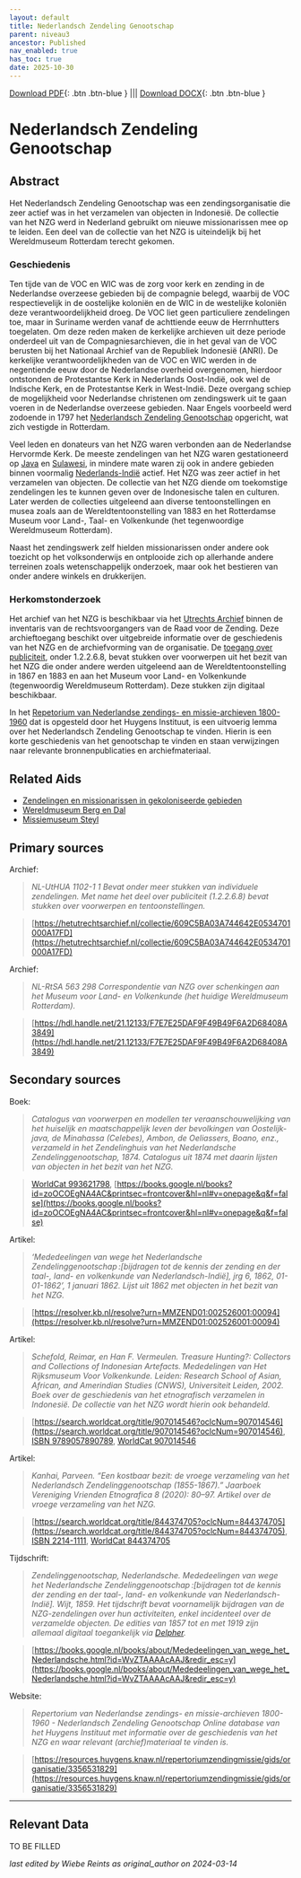```yaml
---
layout: default
title: Nederlandsch Zendeling Genootschap
parent: niveau3
ancestor: Published
nav_enabled: true
has_toc: true
date: 2025-10-30
--- 
```



[Download PDF](https://raw.githubusercontent.com/colonial-heritage/research-guides-dev/refs/heads/main/EXPORTS/published/PDF/niveau3/Dutch/NZG.pdf){: .btn .btn-blue } |||    [Download DOCX](https://raw.githubusercontent.com/colonial-heritage/research-guides-dev/refs/heads/main/EXPORTS/published/DOCX/niveau3/Dutch/NZG.docx){: .btn .btn-blue }


# Nederlandsch Zendeling Genootschap


## Abstract

Het Nederlandsch Zendeling Genootschap was een zendingsorganisatie die zeer actief was in het verzamelen van objecten in Indonesië. De collectie van het NZG werd in Nederland gebruikt om nieuwe missionarissen mee op te leiden. Een deel van de collectie van het NZG is uiteindelijk bij het Wereldmuseum Rotterdam terecht gekomen.

### Geschiedenis

Ten tijde van de VOC en WIC was de zorg voor kerk en zending in de Nederlandse overzeese gebieden bij de compagnie belegd, waarbij de VOC respectievelijk in de oostelijke koloniën en de WIC in de westelijke koloniën deze verantwoordelijkheid droeg. De VOC liet geen particuliere zendelingen toe, maar in Suriname werden vanaf de achttiende eeuw de Herrnhutters toegelaten. Om deze reden maken de kerkelijke archieven uit deze periode onderdeel uit van de Compagniesarchieven, die in het geval van de VOC berusten bij het Nationaal Archief van de Republiek Indonesië (ANRI). De kerkelijke verantwoordelijkheden van de VOC en WIC werden in de negentiende eeuw door de Nederlandse overheid overgenomen, hierdoor ontstonden de Protestantse Kerk in Nederlands Oost-Indië, ook wel de Indische Kerk, en de Protestantse Kerk in West-Indië. Deze overgang schiep de mogelijkheid voor Nederlandse christenen om zendingswerk uit te gaan voeren in de Nederlandse overzeese gebieden. Naar Engels voorbeeld werd zodoende in 1797 het [Nederlandsch Zendeling Genootschap](https://www.wikidata.org/entity/Q1946670) opgericht, wat zich vestigde in Rotterdam. 

Veel leden en donateurs van het NZG waren verbonden aan de Nederlandse Hervormde Kerk. De meeste zendelingen van het NZG waren gestationeerd op [Java](https://sws.geonames.org/1642673) en [Sulawesi](https://sws.geonames.org/9062340), in mindere mate waren zij ook in andere gebieden binnen voormalig [Nederlands-Indië](https://sws.geonames.org/1643084) actief. Het NZG was zeer actief in het verzamelen van objecten. De collectie van het NZG diende om toekomstige zendelingen les te kunnen geven over de Indonesische talen en culturen. Later werden de collecties uitgeleend aan diverse tentoonstellingen en musea zoals aan de Wereldtentoonstelling van 1883 en het Rotterdamse Museum voor Land-, Taal- en Volkenkunde (het tegenwoordige Wereldmuseum Rotterdam). 

Naast het zendingswerk zelf hielden missionarissen onder andere ook toezicht op het volksonderwijs en ontplooide zich op allerhande andere terreinen zoals wetenschappelijk onderzoek, maar ook het bestieren van onder andere winkels en drukkerijen.

### Herkomstonderzoek

Het archief van het NZG is beschikbaar via het [Utrechts Archief](https://hetutrechtsarchief.nl/onderzoek/resultaten/archieven?mivast=39&mizig=210&miadt=39&miview=inv2&milang=nl&mizk_alle=1102-1&micode=1102-1) binnen de inventaris van de rechtsvoorgangers van de Raad voor de Zending. Deze archieftoegang beschikt over uitgebreide informatie over de geschiedenis van het NZG en de archiefvorming van de organisatie. De [toegang over publiciteit](https://hetutrechtsarchief.nl/collectie/609C5B9FAC4B4642E0534701000A17FD), onder 1.2.2.6.8, bevat stukken over voorwerpen uit het bezit van het NZG die onder andere werden uitgeleend aan de Wereldtentoonstelling in 1867 en 1883 en aan het Museum voor Land- en Volkenkunde (tegenwoordig Wereldmuseum Rotterdam). Deze stukken zijn digitaal beschikbaar.

In het [Repetorium van Nederlandse zendings- en missie-archieven 1800-1960](https://resources.huygens.knaw.nl/repertoriumzendingmissie/gids/organisatie/3356531829) dat is opgesteld door het Huygens Instituut, is een uitvoerig lemma over het Nederlandsch Zendeling Genootschap te vinden. Hierin is een korte geschiedenis van het genootschap te vinden en staan verwijzingen naar relevante bronnenpublicaties en archiefmateriaal. 


## Related Aids

 - [Zendelingen en missionarissen in gekoloniseerde gebieden](niveau2/Dutch/ZendingEnMissie_20240326.yml)  
 - [Wereldmuseum Berg en Dal](niveau3/Dutch/WMBergEnDal_20241001.yml)  
 - [Missiemuseum Steyl](niveau3/Dutch/MissiemuseumSteyl_20241021.yml)  

## Primary sources

Archief:
  > *NL-UtHUA 1102-1 1*
  > _Bevat onder meer stukken van individuele zendelingen. Met name het deel over publiciteit (1.2.2.6.8) bevat stukken over voorwerpen en tentoonstellingen._  

  > [https://hetutrechtsarchief.nl/collectie/609C5BA03A744642E0534701000A17FD](https://hetutrechtsarchief.nl/collectie/609C5BA03A744642E0534701000A17FD)

Archief:
  > *NL-RtSA 563  298*
  > _Correspondentie van NZG over schenkingen aan het Museum voor Land- en Volkenkunde (het huidige Wereldmuseum Rotterdam)._  

  > [https://hdl.handle.net/21.12133/F7E7E25DAF9F49B49F6A2D68408A3849](https://hdl.handle.net/21.12133/F7E7E25DAF9F49B49F6A2D68408A3849)

## Secondary sources

Boek:
  > *Catalogus van voorwerpen en modellen ter veraanschouwelijking van het huiselijk en maatschappelijk leven der bevolkingen van Oostelijk-java, de Minahassa (Celebes), Ambon, de Oeliassers, Boano, enz., verzameld in het Zendelinghuis van het Nederlandsche Zendelinggenootschap, 1874.*
  > _Catalogus uit 1874 met daarin lijsten van objecten in het bezit van het NZG._  

  > [WorldCat 993621798](https://search.worldcat.org/title/993621798), [https://books.google.nl/books?id=zoOCOEgNA4AC&printsec=frontcover&hl=nl#v=onepage&q&f=false](https://books.google.nl/books?id=zoOCOEgNA4AC&printsec=frontcover&hl=nl#v=onepage&q&f=false)

Artikel:
  > *‘Mededeelingen van wege het Nederlandsche Zendelinggenootschap :[bijdragen tot de kennis der zending en der taal-, land- en volkenkunde van Nederlandsch-Indië], jrg 6, 1862, 01-01-1862’, 1 januari 1862.*
  > _Lijst uit 1862 met objecten in het bezit van het NZG._  

  > [https://resolver.kb.nl/resolve?urn=MMZEND01:002526001:00094](https://resolver.kb.nl/resolve?urn=MMZEND01:002526001:00094)

Artikel:
  > *Schefold, Reimar, en Han F. Vermeulen. Treasure Hunting?: Collectors and Collections of Indonesian Artefacts. Mededelingen van Het Rijksmuseum Voor Volkenkunde. Leiden: Research School of Asian, African, and Amerindian Studies (CNWS), Universiteit Leiden, 2002.*
  > _Boek over de geschiedenis van het etnografisch verzamelen in Indonesië. De collectie van het NZG wordt hierin ook behandeld._  

  > [https://search.worldcat.org/title/907014546?oclcNum=907014546](https://search.worldcat.org/title/907014546?oclcNum=907014546), [ISBN 9789057890789](https://isbnsearch.org/isbn/9789057890789), [WorldCat 907014546](https://search.worldcat.org/title/907014546)

Artikel:
  > *Kanhai, Parveen. “Een kostbaar bezit: de vroege verzameling van het Nederlandsch Zendelinggenootschap (1855-1867).” Jaarboek Vereniging Vrienden Etnografica 8 (2020): 80–97.*
  > _Artikel over de vroege verzameling van het NZG._  

  > [https://search.worldcat.org/title/844374705?oclcNum=844374705](https://search.worldcat.org/title/844374705?oclcNum=844374705), [ISBN 2214-1111](https://portal.issn.org/resource/ISSN/2214-1111), [WorldCat 844374705](https://search.worldcat.org/title/844374705)

Tijdschrift:
  > *Zendelinggenootschap, Nederlandsche. Mededeelingen van wege het Nederlandsche Zendelinggenootschap :[bijdragen tot de kennis der zending en der taal-, land- en volkenkunde van Nederlandsch-Indië]. Wijt, 1859.*
  > _Het tijdschrift bevat voornamelijk bijdragen van de NZG-zendelingen over hun activiteiten, enkel incidenteel over de verzamelde objecten. De edities van 1857 tot en met 1919 zijn allemaal digitaal toegankelijk via [Delpher](https://www.delpher.nl/)._  

  > [https://books.google.nl/books/about/Mededeelingen_van_wege_het_Nederlandsche.html?id=WvZTAAAAcAAJ&redir_esc=y](https://books.google.nl/books/about/Mededeelingen_van_wege_het_Nederlandsche.html?id=WvZTAAAAcAAJ&redir_esc=y)

Website:
  > *Repertorium van Nederlandse zendings- en missie-archieven 1800-1960 - Nederlandsch Zendeling Genootschap*
  > _Online database van het Huygens Instituut met informatie over de geschiedenis van het NZG en waar relevant (archief)materiaal te vinden is._  

  > [https://resources.huygens.knaw.nl/repertoriumzendingmissie/gids/organisatie/3356531829](https://resources.huygens.knaw.nl/repertoriumzendingmissie/gids/organisatie/3356531829)



---
## Relevant Data 
TO BE FILLED

_last edited by Wiebe Reints as original_author on 2024-03-14_
        